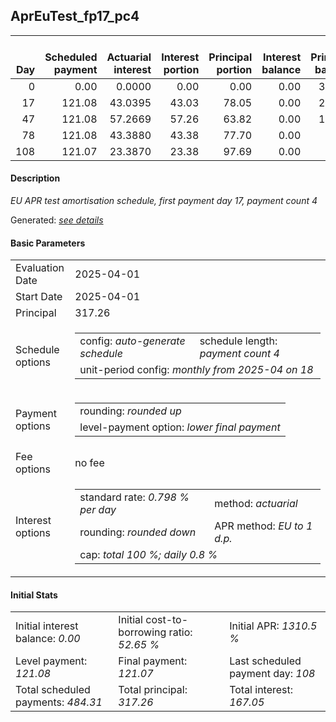 <h2>AprEuTest_fp17_pc4</h2>
<table>
    <thead style="vertical-align: bottom;">
        <th style="text-align: right;">Day</th>
        <th style="text-align: right;">Scheduled payment</th>
        <th style="text-align: right;">Actuarial interest</th>
        <th style="text-align: right;">Interest portion</th>
        <th style="text-align: right;">Principal portion</th>
        <th style="text-align: right;">Interest balance</th>
        <th style="text-align: right;">Principal balance</th>
        <th style="text-align: right;">Total actuarial interest</th>
        <th style="text-align: right;">Total interest</th>
        <th style="text-align: right;">Total principal</th>
    </thead>
    <tr style="text-align: right;">
        <td class="ci00">0</td>
        <td class="ci01" style="white-space: nowrap;">0.00</td>
        <td class="ci02">0.0000</td>
        <td class="ci03">0.00</td>
        <td class="ci04">0.00</td>
        <td class="ci05">0.00</td>
        <td class="ci06">317.26</td>
        <td class="ci07">0.0000</td>
        <td class="ci08">0.00</td>
        <td class="ci09">0.00</td>
    </tr>
    <tr style="text-align: right;">
        <td class="ci00">17</td>
        <td class="ci01" style="white-space: nowrap;">121.08</td>
        <td class="ci02">43.0395</td>
        <td class="ci03">43.03</td>
        <td class="ci04">78.05</td>
        <td class="ci05">0.00</td>
        <td class="ci06">239.21</td>
        <td class="ci07">43.0395</td>
        <td class="ci08">43.03</td>
        <td class="ci09">78.05</td>
    </tr>
    <tr style="text-align: right;">
        <td class="ci00">47</td>
        <td class="ci01" style="white-space: nowrap;">121.08</td>
        <td class="ci02">57.2669</td>
        <td class="ci03">57.26</td>
        <td class="ci04">63.82</td>
        <td class="ci05">0.00</td>
        <td class="ci06">175.39</td>
        <td class="ci07">100.3064</td>
        <td class="ci08">100.29</td>
        <td class="ci09">141.87</td>
    </tr>
    <tr style="text-align: right;">
        <td class="ci00">78</td>
        <td class="ci01" style="white-space: nowrap;">121.08</td>
        <td class="ci02">43.3880</td>
        <td class="ci03">43.38</td>
        <td class="ci04">77.70</td>
        <td class="ci05">0.00</td>
        <td class="ci06">97.69</td>
        <td class="ci07">143.6943</td>
        <td class="ci08">143.67</td>
        <td class="ci09">219.57</td>
    </tr>
    <tr style="text-align: right;">
        <td class="ci00">108</td>
        <td class="ci01" style="white-space: nowrap;">121.07</td>
        <td class="ci02">23.3870</td>
        <td class="ci03">23.38</td>
        <td class="ci04">97.69</td>
        <td class="ci05">0.00</td>
        <td class="ci06">0.00</td>
        <td class="ci07">167.0813</td>
        <td class="ci08">167.05</td>
        <td class="ci09">317.26</td>
    </tr>
</table>
<h4>Description</h4>
<p><i>EU APR test amortisation schedule, first payment day 17, payment count 4</i></p>
<p>Generated: <i><a href="../GeneratedDate.md">see details</a></i></p>
<h4>Basic Parameters</h4>
<table>
    <tr>
        <td>Evaluation Date</td>
        <td>2025-04-01</td>
    </tr>
    <tr>
        <td>Start Date</td>
        <td>2025-04-01</td>
    </tr>
    <tr>
        <td>Principal</td>
        <td>317.26</td>
    </tr>
    <tr>
        <td>Schedule options</td>
        <td>
            <table>
                <tr>
                    <td>config: <i>auto-generate schedule</i></td>
                    <td>schedule length: <i><i>payment count</i> 4</i></td>
                </tr>
                <tr>
                    <td colspan="2" style="white-space: nowrap;">unit-period config: <i>monthly from 2025-04 on 18</i></td>
                </tr>
            </table>
        </td>
    </tr>
    <tr>
        <td>Payment options</td>
        <td>
            <table>
                <tr>
                    <td>rounding: <i>rounded up</i></td>
                </tr>
                <tr>
                    <td>level-payment option: <i>lower&nbsp;final&nbsp;payment</i></td>
                </tr>
            </table>
        </td>
    </tr>
    <tr>
        <td>Fee options</td>
        <td>no fee
        </td>
    </tr>
    <tr>
        <td>Interest options</td>
        <td>
            <table>
                <tr>
                    <td>standard rate: <i>0.798 % per day</i></td>
                    <td>method: <i>actuarial</i></td>
                </tr>
                <tr>
                    <td>rounding: <i>rounded down</i></td>
                    <td>APR method: <i>EU to 1 d.p.</i></td>
                </tr>
                <tr>
                    <td colspan="2">cap: <i>total 100 %; daily 0.8 %</td>
                </tr>
            </table>
        </td>
    </tr>
</table>
<h4>Initial Stats</h4>
<table>
    <tr>
        <td>Initial interest balance: <i>0.00</i></td>
        <td>Initial cost-to-borrowing ratio: <i>52.65 %</i></td>
        <td>Initial APR: <i>1310.5 %</i></td>
    </tr>
    <tr>
        <td>Level payment: <i>121.08</i></td>
        <td>Final payment: <i>121.07</i></td>
        <td>Last scheduled payment day: <i>108</i></td>
    </tr>
    <tr>
        <td>Total scheduled payments: <i>484.31</i></td>
        <td>Total principal: <i>317.26</i></td>
        <td>Total interest: <i>167.05</i></td>
    </tr>
</table>